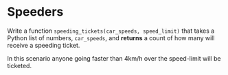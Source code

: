 # Speeders

Write a function `speeding_tickets(car_speeds, speed_limit)` that takes a Python list of numbers, `car_speeds`, and **returns** a count of how many will receive a speeding ticket.

In this scenario anyone going faster than 4km/h over the speed-limit will be ticketed.


